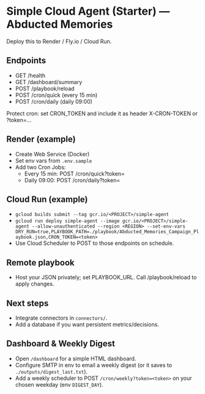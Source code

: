 # Simple Cloud Agent (Starter) — Abducted Memories

Deploy this to Render / Fly.io / Cloud Run.

## Endpoints
- GET /health
- GET /dashboard/summary
- POST /playbook/reload
- POST /cron/quick  (every 15 min)
- POST /cron/daily  (daily 09:00)

Protect cron: set CRON_TOKEN and include it as header X-CRON-TOKEN or ?token=...

## Render (example)
- Create Web Service (Docker)
- Set env vars from `.env.sample`
- Add two Cron Jobs:
  - Every 15 min: POST /cron/quick?token=<your-token>
  - Daily 09:00: POST /cron/daily?token=<your-token>

## Cloud Run (example)
- `gcloud builds submit --tag gcr.io/<PROJECT>/simple-agent`
- `gcloud run deploy simple-agent --image gcr.io/<PROJECT>/simple-agent --allow-unauthenticated --region <REGION> --set-env-vars DRY_RUN=true,PLAYBOOK_PATH=./playbook/Abducted_Memories_Campaign_Playbook.json,CRON_TOKEN=<token>`
- Use Cloud Scheduler to POST to those endpoints on schedule.

## Remote playbook
- Host your JSON privately; set PLAYBOOK_URL. Call /playbook/reload to apply changes.

## Next steps
- Integrate connectors in `connectors/`.
- Add a database if you want persistent metrics/decisions.


## Dashboard & Weekly Digest
- Open `/dashboard` for a simple HTML dashboard.
- Configure SMTP in env to email a weekly digest (or it saves to `./outputs/digest_last.txt`).
- Add a weekly scheduler to POST `/cron/weekly?token=<token>` on your chosen weekday (env `DIGEST_DAY`).
